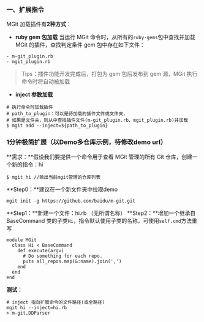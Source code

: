 ### 一、扩展指令


MGit 加载插件有**2种方式**：

- **ruby gem 包加载**
当运行 MGit 命令时，从所有的`ruby-gems`包中查找并加载 MGit 的插件，查找判定条件 gem 包中存在如下文件：
```
- m-git_plugin.rb
- mgit_plugin.rb
```
> Tips：插件功能开发完成后，打包为 gem 包后发布到 gem 源，MGit 执行命令时将自动被加载

- **inject 参数加载**
```
# 执行命令时加载插件
# path_to_plugin：可以是待加载的插件文件或文件夹，
# 如果是文件夹，则从中查找插件文件(m-git_plugin.rb、mgit_plugin.rb)并加载
$ mgit add --inject=${path_to_plugin}
```

### 1分钟极简扩展（以Demo多仓库示例，待修改demo url）
**需求：**假设我们要提供一个命令用于查看 MGit 管理的所有 Git 仓库，创建一个新的指令：hi
```
$ mgit hi //输出当前mgit管理的仓库列表
```
**Step0：**建议在一个新文件夹中拉取demo
```
mgit init -g https://github.com/baidu/m-git.git
```
**Step1：**新建一个文件：hi.rb （无所谓名称）
**Step2：**增加一个继承自 BaseCommand 类的子类`Hi`，指令默认使用子类的名称，可使用`self.cmd`方法重写
```
module MGit
  class Hi < BaseCommand
    def execute(argv)
	  # Do something for each repo.
      puts all_repos.map(&:name).join(',')
    end
  end
end
```

**测试：**
```
# inject 指向扩展命令的文件路径(或全路径)
mgit hi --inject=hi.rb
> m-git,DDParser
```